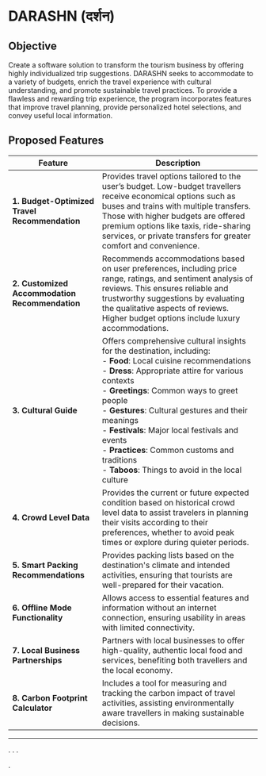 # **DARASHN (दर्शन)**

## **Objective**  
Create a software solution to transform the tourism business by offering highly individualized trip suggestions. DARASHN seeks to accommodate to a variety of budgets, enrich the travel experience with cultural understanding, and promote sustainable travel practices. To provide a flawless and rewarding trip experience, the program incorporates features that improve travel planning, provide personalized hotel selections, and convey useful local information.

## **Proposed Features**

| Feature                           | Description                                                                                          |
|-----------------------------------|------------------------------------------------------------------------------------------------------|
| **1. Budget-Optimized Travel Recommendation** | Provides travel options tailored to the user’s budget. Low-budget travellers receive economical options such as buses and trains with multiple transfers. Those with higher budgets are offered premium options like taxis, ride-sharing services, or private transfers for greater comfort and convenience. |
| **2. Customized Accommodation Recommendation** | Recommends accommodations based on user preferences, including price range, ratings, and sentiment analysis of reviews. This ensures reliable and trustworthy suggestions by evaluating the qualitative aspects of reviews. Higher budget options include luxury accommodations. |
| **3. Cultural Guide**             | Offers comprehensive cultural insights for the destination, including: <br> - **Food**: Local cuisine recommendations <br> - **Dress**: Appropriate attire for various contexts <br> - **Greetings**: Common ways to greet people <br> - **Gestures**: Cultural gestures and their meanings <br> - **Festivals**: Major local festivals and events <br> - **Practices**: Common customs and traditions <br> - **Taboos**: Things to avoid in the local culture |
| **4. Crowd Level Data**           | Provides the current or future expected condition based on historical crowd level data to assist travelers in planning their visits according to their preferences, whether to avoid peak times or explore during quieter periods. |
| **5. Smart Packing Recommendations** | Provides packing lists based on the destination's climate and intended activities, ensuring that tourists are well-prepared for their vacation. |
| **6. Offline Mode Functionality** | Allows access to essential features and information without an internet connection, ensuring usability in areas with limited connectivity. |
| **7. Local Business Partnerships** | Partners with local businesses to offer high-quality, authentic local food and services, benefiting both travellers and the local economy. |
| **8. Carbon Footprint Calculator** | Includes a tool for measuring and tracking the carbon impact of travel activities, assisting environmentally aware travellers in making sustainable decisions. |

---

.
.
.

.
